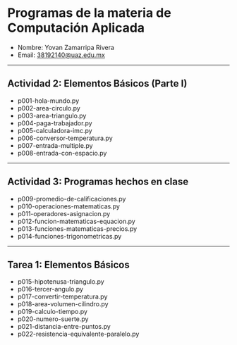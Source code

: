 # Programas de la materia de Computación Aplicada

- Nombre: Yovan Zamarripa Rivera  
- Email: 38192140@uaz.edu.mx
---

## Actividad 2: Elementos Básicos (Parte I)
- p001-hola-mundo.py  
- p002-area-circulo.py  
- p003-area-triangulo.py  
- p004-paga-trabajador.py  
- p005-calculadora-imc.py  
- p006-conversor-temperatura.py  
- p007-entrada-multiple.py  
- p008-entrada-con-espacio.py  

---

## Actividad 3: Programas hechos en clase
- p009-promedio-de-calificaciones.py  
- p010-operaciones-matematicas.py  
- p011-operadores-asignacion.py  
- p012-funcion-matematicas-equacion.py  
- p013-funciones-matematicas-precios.py  
- p014-funciones-trigonometricas.py  

---

## Tarea 1: Elementos Básicos
- p015-hipotenusa-triangulo.py  
- p016-tercer-angulo.py  
- p017-convertir-temperatura.py  
- p018-area-volumen-cilindro.py  
- p019-calculo-tiempo.py  
- p020-numero-suerte.py  
- p021-distancia-entre-puntos.py  
- p022-resistencia-equivalente-paralelo.py  
